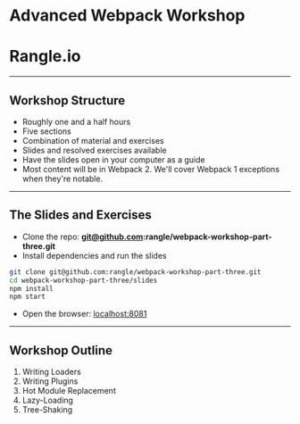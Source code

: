 # Advanced Webpack Workshop

# Rangle.io

---

## Workshop Structure

- Roughly one and a half hours
- Five sections
- Combination of material and exercises
- Slides and resolved exercises available
- Have the slides open in your computer as a guide
- Most content will be in Webpack 2. We'll cover Webpack 1 exceptions when they're notable.

---

## The Slides and Exercises

- Clone the repo: **git@github.com:rangle/webpack-workshop-part-three.git**
- Install dependencies and run the slides

```sh
git clone git@github.com:rangle/webpack-workshop-part-three.git
cd webpack-workshop-part-three/slides
npm install
npm start
```

- Open the browser: [localhost:8081](http://localhost:8081)

---

## Workshop Outline

1. Writing Loaders
2. Writing Plugins
3. Hot Module Replacement
4. Lazy-Loading
5. Tree-Shaking
